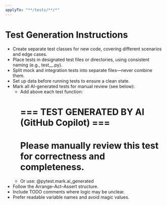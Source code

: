 ```yaml
---
applyTo: "**/tests/**/*"
---
```

# Test Generation Instructions

- Create separate test classes for new code, covering different scenarios and edge cases.
- Place tests in designated test files or directories, using consistent naming (e.g., test_<module>_<type>.py).
- Split mock and integration tests into separate files—never combine them.
- Set up data before running tests to ensure a clean state.
- Mark all AI-generated tests for manual review (see below):
  - Add above each test function:
    # === TEST GENERATED BY AI (GitHub Copilot) ===
    # Please manually review this test for correctness and completeness.
  - Or use:
    @pytest.mark.ai_generated
- Follow the Arrange–Act–Assert structure.
- Include TODO comments where logic may be unclear.
- Prefer readable variable names and avoid magic values.
